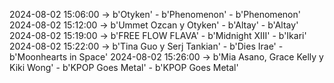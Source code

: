 2024-08-02 15:06:00 -> b'Otyken' - b'Phenomenon' - b'Phenomenon'
2024-08-02 15:12:00 -> b'Ummet Ozcan y Otyken' - b'Altay' - b'Altay'
2024-08-02 15:19:00 -> b'FREE FLOW FLAVA' - b'Midnight XIII' - b'Ikari'
2024-08-02 15:22:00 -> b'Tina Guo y Serj Tankian' - b'Dies Irae' - b'Moonhearts in Space'
2024-08-02 15:26:00 -> b'Mia Asano, Grace Kelly y Kiki Wong' - b'KPOP Goes Metal' - b'KPOP Goes Metal'
